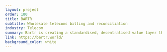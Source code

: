 ```yaml
---
layout: project
order: 100
title: BARTR
subtitle: Wholesale telecoms billing and reconciliation
industry: Telecom
summary: Bartr is creating a standardised, decentralised value layer that brings together global telecoms
link: https://bartr.world/
background_color: white
---
```

